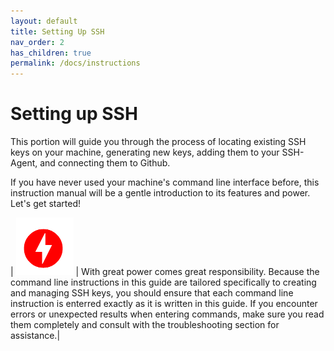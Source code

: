 ```yaml
---
layout: default
title: Setting Up SSH
nav_order: 2
has_children: true
permalink: /docs/instructions
---
```


# Setting up SSH

This portion will guide you through the process of locating existing SSH keys on your machine, generating new keys, adding them to your SSH-Agent, and connecting them to Github.

If you have never used your machine's command line interface before, this instruction manual will be a gentle introduction to its features and power. Let's get started!

| ![Danger Icon](../../assets/images/danger.png) | With great power comes great responsibility. Because the command line instructions in this guide are tailored specifically to creating and managing SSH keys, you should ensure that each command line instruction is enterred exactly as it is written in this guide. If you encounter errors or unexpected results when entering commands, make sure you read them completely and consult with the troubleshooting section for assistance.|